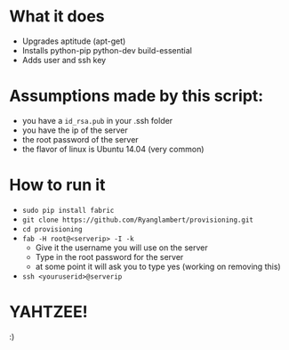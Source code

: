 # What it does
- Upgrades aptitude (apt-get)
- Installs python-pip python-dev build-essential
- Adds user and ssh key

# Assumptions made by this script: 

- you have a `id_rsa.pub` in your .ssh folder
- you have the ip of the server
- the root password of the server
- the flavor of linux is Ubuntu 14.04 (very common)

# How to run it

- `sudo pip install fabric`
- `git clone https://github.com/Ryanglambert/provisioning.git`
- `cd provisioning`
- `fab -H root@<serverip> -I -k`
    - Give it the username you will use on the server
    - Type in the root password for the server
    - at some point it will ask you to type yes (working on removing this)
- `ssh <youruserid>@serverip`

# YAHTZEE!

:)
